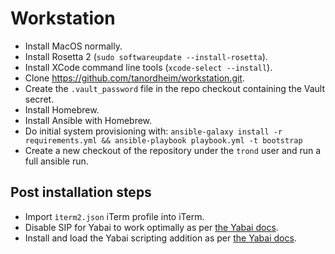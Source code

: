 # Workstation

- Install MacOS normally.
- Install Rosetta 2 (`sudo softwareupdate --install-rosetta`).
- Install XCode command line tools (`xcode-select --install`).
- Clone https://github.com/tanordheim/workstation.git.
- Create the `.vault_password` file in the repo checkout containing the Vault secret.
- Install Homebrew.
- Install Ansible with Homebrew.
- Do initial system provisioning with: `ansible-galaxy install -r requirements.yml && ansible-playbook playbook.yml -t bootstrap`
- Create a new checkout of the repository under the `trond` user and run a full ansible run.

## Post installation steps

- Import `ìterm2.json` iTerm profile into iTerm.
- Disable SIP for Yabai to work optimally as per [the Yabai docs](https://github.com/koekeishiya/yabai/wiki/Disabling-System-Integrity-Protection).
- Install and load the Yabai scripting addition as per [the Yabai docs](https://github.com/koekeishiya/yabai/wiki/Installing-yabai-(latest-release)).
